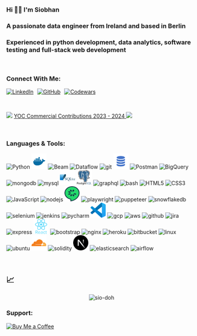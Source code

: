 ### Hi 👋🏻 I'm Siobhan
### A passionate data engineer from Ireland and based in Berlin
### Experienced in python development, data analytics, software testing and full-stack web development
</br>

### Connect With Me:
<p align="left" style="display: flex; align-items: center; gap: 10px;">
  <a href="https://linkedin.com/in/siobhan--doherty" target="_blank">
    <img src="https://img.icons8.com/color/48/000000/linkedin.png" alt="LinkedIn" />
  </a>
  <a href="https://github.com/sio-doh" target="_blank">
    <img src="https://img.icons8.com/color/48/000000/github.png" alt="GitHub" />
  </a>
  <a href="https://www.codewars.com/users/sio-doh" target="_blank">
    <img src="https://img.icons8.com/color/48/000000/codewars.png" alt="Codewars" />
  </a>
</p>
</br>

<p> 
  <img src="https://img.icons8.com/color/38/000000/company.png" /> 
    <a href="https://github.com/sdoherty-yoc">YOC Commercial Contributions 2023 - 2024 </a>
  <img src="https://img.icons8.com/color/38/000000/portfolio.png" />
</p>
</br>

### Languages & Tools: 
<p align="left">
  <img src="https://img.icons8.com/color/48/000000/python.png" alt="Python" />
  <img src="https://raw.githubusercontent.com/walkxcode/dashboard-icons/main/png/docker.png" alt="Docker" width="40" height="40" />
  <img src="https://i0.wp.com/i.postimg.cc/05GbBjLt/Apache-Beam.png?resize=838%2C472&ssl=1" alt="Beam" width="50" height="40" /> 
  <img src="https://miro.medium.com/v2/resize:fit:720/format:webp/1*GshyF7EMozZWqrn61SAGZw.png" alt="Dataflow" width="50" height="40" />
  <img src="https://img.icons8.com/color/48/000000/git.png" alt="git" /> 
  <img src="https://raw.githubusercontent.com/github/explore/80688e429a7d4ef2fca1e82350fe8e3517d3494d/topics/sql/sql.png" alt="SQL" width="40" height="40" />
  <img src="https://www.vectorlogo.zone/logos/getpostman/getpostman-icon.svg" alt="Postman" width="40" height="40" />
  <img src="https://encrypted-tbn0.gstatic.com/images?q=tbn:ANd9GcRQTg7F5XuDkbpb-UiI_yy8waiy7oqROKjR4g&s" alt="BigQuery" width="40" height="40" />
  <img src="https://img.icons8.com/color/48/000000/mongodb.png" alt="mongodb" />
  <img src="https://img.icons8.com/color/48/mysql-logo.png" alt="mysql" /> 
  <img src="https://raw.githubusercontent.com/devicons/devicon/master/icons/sqlite/sqlite-original-wordmark.svg" alt="sqlite" width="40" height="40" /> 
  <img src="https://raw.githubusercontent.com/devicons/devicon/master/icons/postgresql/postgresql-original-wordmark.svg" alt="postgresql" width="40" height="40" /> 
  <img src="https://img.icons8.com/color/48/000000/graphql.png" alt="graphql" /> 
  <img src="https://img.icons8.com/color/48/000000/bash.png" alt="bash" /> 
  <img src="https://img.icons8.com/color/48/000000/html-5.png" alt="HTML5" />
  <img src="https://img.icons8.com/color/48/000000/css3.png" alt="CSS3" />
  <img src="https://img.icons8.com/color/48/000000/javascript.png" alt="JavaScript" />
  <img src="https://img.icons8.com/color/48/000000/nodejs.png" alt="nodejs" />
  <img src="https://github.com/cucumber/cucumber-js/blob/main/docs/images/logo.svg" alt="cucumberjs" width="40" height="40" /> 
  <img src="https://playwright.dev/img/playwright-logo.svg" alt="playwright" width="40" height="40" /> 
  <img src="https://user-images.githubusercontent.com/10379601/29446482-04f7036a-841f-11e7-9872-91d1fc2ea683.png" alt="puppeteer" width="40" height="40" />
  <img src="https://avatars.githubusercontent.com/u/6453780?s=200&v=4" alt="snowflakedb" width="40" height="40" />
  <img src="https://mindtwig.com/wp-content/uploads/2022/04/selenium.png" alt="selenium" width="40" height="40" /> 
  <img src="https://img.icons8.com/color/48/000000/jenkins.png" alt="jenkins" /> 
  <img src="https://img.icons8.com/color/48/000000/pycharm.png"  alt="pycharm" /> 
  <img src="https://github.com/walkxcode/dashboard-icons/blob/main/svg/vscode.svg" alt="vs-code" width="40" height="40"/> 
  <img src="https://img.icons8.com/color/48/000000/google-cloud-platform.png" alt="gcp" /> 
  <img src="https://img.icons8.com/color/48/000000/amazon-web-services.png" alt="aws" /> 
  <img src="https://img.icons8.com/color/48/000000/github.png" alt="github" /> 
  <img src="https://img.icons8.com/color/48/000000/jira.png" alt="jira" /> 
  <img src="https://img.icons8.com/ios/50/express-js.png" alt="express" width="40" height="40"/> 
  <img src="https://raw.githubusercontent.com/devicons/devicon/master/icons/react/react-original-wordmark.svg" alt="react" width="40" height="40"/> 
  <img src="https://img.icons8.com/color/48/000000/bootstrap.png" alt="bootstrap" /> 
  <img src="https://www.vectorlogo.zone/logos/nginx/nginx-ar21.svg" alt="nginx" width="40" height="40"/> 
  <img src="https://img.icons8.com/color/48/000000/heroku.png" alt="heroku" /> 
  <img src="https://img.icons8.com/color/48/000000/bitbucket.png" alt="bitbucket" /> 
  <img src="https://img.icons8.com/color/48/000000/linux.png" alt="linux" > 
  <img src="https://img.icons8.com/color/48/000000/ubuntu.png" alt="ubuntu" /> 
  <img src="https://github.com/walkxcode/dashboard-icons/blob/main/svg/cloudflare.svg" alt="cloudflare" width="40" height="40"/> 
  <img src= "https://img.icons8.com/color/48/000000/solidity.png" alt="solidity" />   
  <img src="https://github.com/walkxcode/dashboard-icons/blob/main/png/nextjs.png" alt="nextjs" width="40" height="40"/> 
  <img src="https://avatars.githubusercontent.com/u/6764390?s=200&v=4" alt="elasticsearch" width="40" height="40" /> 
  <img src="https://miro.medium.com/v2/resize:fit:720/1*TbIt0TdY1y9mAzEKjOLJsA.png" alt="airflow" width="52" height="40" /> 
</p>
</br>

## 📈 
<p align="center">
  <img width="40%" src="https://github-readme-stats.vercel.app/api/top-langs/?username=sio-doh&layout=compact" alt="sio-doh"/>
</p>


### Support:
<p align="left">
  <a href="https://www.buymeacoffee.com/siodoh" target="_blank">
    <img src="https://raw.githubusercontent.com/appcraftconsulting/buymeacoffee/master/Images/snapshot-bmc-button.png" alt="Buy Me a Coffee" width="200" />
  </a>
</p>


<!-- 
  <img width="48%" src="https://github-readme-stats.vercel.app/api?username=sio-doh&count_private=true&theme=tokyonight" alt="sio-doh" />
[![Profile badge](https://www.codewars.com/users/sio-doh/badges/large)](https://www.codewars.com/users/sio-doh) 


**sio-doh/sio-doh** is a ✨ _special_ ✨ repository because its `README.md` (this file) appears on your GitHub profile.
Here are some ideas to get you started:

- 🔭 I’m currently working on ...
- 🌱 I’m currently learning ...
- 👯 I’m looking to collaborate on ...
- 🤔 I’m looking for help with ...
- 💬 Ask me about ...
- 📫 How to reach me: ...
- 😄 Pronouns: ...
- ⚡ Fun fact: ...
-->
